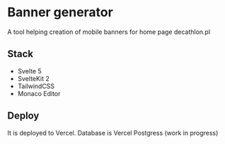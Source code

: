 # Banner generator

A tool helping creation of mobile banners for home page decathlon.pl

## Stack

- Svelte 5
- SvelteKit 2
- TailwindCSS
- Monaco Editor

## Deploy

It is deployed to Vercel. Database is Vercel Postgress (work in progress)

